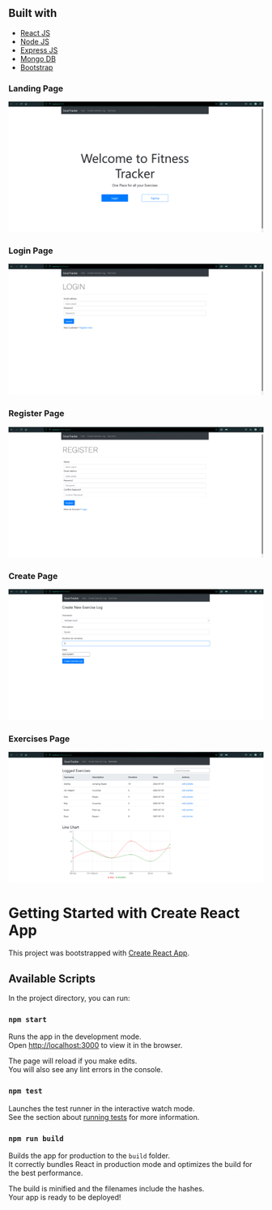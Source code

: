 
## Built with 

- [React JS](https://reactjs.org/)
- [Node JS](https://nodejs.org/) 
- [Express JS](https://expressjs.com/)
- [Mongo DB](https://www.mongodb.com/)
- [Bootstrap](http://getbootstrap.com/)

### Landing Page 
![](https://github.com/kapil-77/ExerciseTracker/blob/main/images/landing.png)

### Login Page 
![](https://github.com/kapil-77/ExerciseTracker/blob/main/images/login.png)

### Register Page 
![](https://github.com/kapil-77/ExerciseTracker/blob/main/images/register.png)

### Create Page 
![](https://github.com/kapil-77/ExerciseTracker/blob/main/images/create.png)

### Exercises Page 
![](https://github.com/kapil-77/ExerciseTracker/blob/main/images/exercises.png)

# Getting Started with Create React App

This project was bootstrapped with [Create React App](https://github.com/facebook/create-react-app).

## Available Scripts

In the project directory, you can run:

### `npm start`

Runs the app in the development mode.\
Open [http://localhost:3000](http://localhost:3000) to view it in the browser.

The page will reload if you make edits.\
You will also see any lint errors in the console.

### `npm test`

Launches the test runner in the interactive watch mode.\
See the section about [running tests](https://facebook.github.io/create-react-app/docs/running-tests) for more information.

### `npm run build`

Builds the app for production to the `build` folder.\
It correctly bundles React in production mode and optimizes the build for the best performance.

The build is minified and the filenames include the hashes.\
Your app is ready to be deployed!
